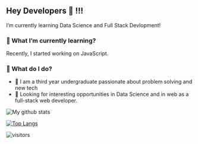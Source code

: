 ## Hey Developers  👋 !!!
I’m currently learning Data Science and Full Stack Devlopment!
### 🌱 What I’m currently learning?

Recently, I started working on JavaScript.
### 🤔 What do I do? 

 - :green_book: I am a third year undergraduate passionate about problem solving and new tech
 - :green_book: Looking for interesting opportunities in Data Science and in web as a full-stack web developer.





![My github stats](https://github-readme-stats.vercel.app/api?username=dharmateja03&show_icons=true&theme=dracula&count_private=true)

[![Top Langs](https://github-readme-stats.vercel.app/api/top-langs/?username=dharmateja03&theme=dracula&layout=compact)](https://github.com/anuraghazra/github-readme-stats)

![visitors](https://profile-counter.glitch.me/dharmateja03/count.svg)

<!--
**dharmateja03/dharmateja03** is a ✨ _special_ ✨ repository because its `README.md` (this file) appears on your GitHub profile.

Here are some ideas to get you started:

- 🔭 I’m currently working on ...
- 🌱 I’m currently learning ...
- 👯 I’m looking to collaborate on ...
- 🤔 I’m looking for help with ...
- 💬 Ask me about ...
- 📫 How to reach me: ...
- 😄 Pronouns: ...
- ⚡ Fun fact: ...
-->
